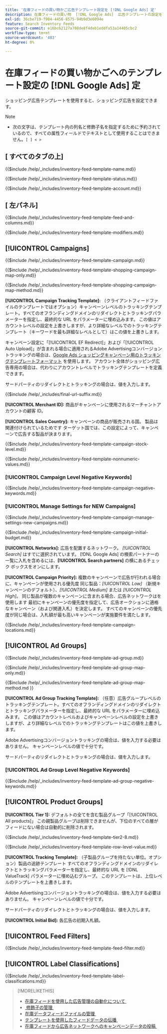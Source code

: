 ```yaml
---
title: '在庫フィードの買い物かご広告テンプレート設定を [!DNL Google Ads] 定'
description: 在庫フィードの買い物  [!DNL Google Ads]  広告テンプレートの設定を参照します。
exl-id: 36cbe719-f984-4456-8575-94b9d3e6094e
feature: Search Inventory Feeds
source-git-commit: e16bc62127a708de8f4deb1eddfa53a14405cbc2
workflow-type: tm+mt
source-wordcount: '483'
ht-degree: 0%

---
```


# 在庫フィードの買い物かごへのテンプレート設定の [!DNL Google Ads] 定

ショッピング広告テンプレートを使用すると、ショッピング広告を設定できます。

>[!NOTE]
>
>* 次の文字は、テンプレート内の列名と修飾子名を指定するために予約されているので、すべての属性フィールドでテキストとして使用することはできません。`[ ] < > `

## \[ すべてのタブの上\]

<!-- **Template Name:** -->

{{$include /help/_includes/inventory-feed-template-name.md}}

<!-- **Status:** -->

{{$include /help/_includes/inventory-feed-template-status.md}}

<!-- **Account:** -->

{{$include /help/_includes/inventory-feed-template-account.md}}

## \[ 左パネル\]

<!-- **[!UICONTROL Feed &amp; Columns]:** -->

{{$include /help/_includes/inventory-feed-template-feed-and-columns.md}}

<!-- **[!UICONTROL Modifiers]:** -->

{{$include /help/_includes/inventory-feed-template-modifiers.md}}

## [!UICONTROL Campaigns]

<!-- **[!UICONTROL Campaign]:** -->

{{$include /help/_includes/inventory-feed-template-campaign.md}}

<!-- **[!UICONTROL Campaign Map Only]:** -->

{{$include /help/_includes/inventory-feed-template-shopping-campaign-map-only.md}}

<!-- **[!UICONTROL Campaign Map Method]:** -->

{{$include /help/_includes/inventory-feed-template-shopping-campaign-map-method.md}}

**[!UICONTROL Campaign Tracking Template]:** （クライアントフィードファイルのテンプレートではオプション）キャンペーンレベルのトラッキングテンプレート。すべてのオフランディングドメインのリダイレクトとトラッキングパラメーターを指定し、最終的な URL をパラメーターに埋め込みます。 この値はアカウントレベルの設定を上書きしますが、より詳細なレベルでのトラッキングテンプレート（キーワードを最も詳細なレベルとして）はこの値を上書きします。

キャンペーン設定に「[!UICONTROL EF Redirect]」および「[!UICONTROL Auto Upload]」が含まれる場合に適用されるAdobe Advertisingコンバージョントラッキングの場合は、[Google Ads ショッピングキャンペーン用のトラッキングテンプレートフォーマット &#x200B;](/help/search-social-commerce/tracking/formats-click-tracking-google.md) を使用します。 アカウント全体がショッピング広告専用の場合は、代わりにアカウントレベルでトラッキングテンプレートを定義できます。

サードパーティのリダイレクトとトラッキングの場合は、値を入力します。

<!-- **[!UICONTROL Campaign Final URL Suffix]:** -->

{{$include /help/_includes/final-url-suffix.md}}

**[!UICONTROL Merchant ID]:** 商品がキャンペーンに使用されるマーチャントアカウントの顧客 ID。

**[!UICONTROL Sales Country]:** キャンペーンの商品が販売される国。 製品は関連付けられているためです
ターゲット国では、この設定によって、キャンペーンで広告する製品が決まります。

<!-- **[!UICONTROL Stock Level]:** -->

{{$include /help/_includes/inventory-feed-template-campaign-stock-level.md}}

<!-- **[!UICONTROL This column has non-numeric values]:** -->

{{$include /help/_includes/inventory-feed-template-nonnumeric-values.md}}

### [!UICONTROL Campaign Level Negative Keywords]

{{$include /help/_includes/inventory-feed-template-campaign-negative-keywords.md}}

### [!UICONTROL Manage Settings for NEW Campaigns]

<!-- Flag/check box **[!UICONTROL Manage Settings for NEW Campaigns]:** -->

{{$include /help/_includes/inventory-feed-template-campaign-manage-settings-new-campaigns.md}}

<!-- **[!UICONTROL Initial Budget]:** -->

{{$include /help/_includes/inventory-feed-template-campaign-initial-budget.md}}

**[!UICONTROL Networks]:** 広告を配置するネットワーク。 *[!UICONTROL Search]* はすでに選択されています。 [!DNL Google Ads] の検索パートナーの一覧に入札を含めるには、**[!UICONTROL Search partners]** の横にあるチェック ボックスをオンにします。

**[!UICONTROL Campaign Priority]:** 複数のキャンペーンで広告が行われる場合に、キャンペーンが使用される優先度
同じ製品：*[!UICONTROL Low]* （新規キャンペーンのデフォルト）、*[!UICONTROL Medium]* または *[!UICONTROL High]*。 同じ製品が複数のキャンペーンに含まれる場合、広告ネットワークはを使用します
最初にキャンペーンの優先度を指定して、広告オークションに適格なキャンペーン（および関連入札）を決定します。 すべてのキャンペーンの優先度が同じ場合は、入札額が最も高いキャンペーンが実施要件を満たします。

<!-- **[!UICONTROL Locations]:** -->

{{$include /help/_includes/inventory-feed-template-campaign-locations.md}}

## [!UICONTROL Ad Groups]

<!-- **[!UICONTROL Ad Group]:** -->

{{$include /help/_includes/inventory-feed-template-ad-group.md}}

<!-- **[!UICONTROL Map Only]:** -->

{{$include /help/_includes/inventory-feed-template-ad-group-map-only.md}}

<!-- **[!UICONTROL Map Method]:** -->

{{$include /help/_includes/inventory-feed-template-ad-group-map-method.md }}

**[!UICONTROL Ad Group Tracking Template]:** （任意）広告グループレベルのトラッキングテンプレート。すべてのオフランディングドメインのリダイレクトとトラッキングパラメーターを指定し、最終的な URL をパラメーターに埋め込みます。 この値はアカウントレベルおよびキャンペーンレベルの設定を上書きしますが、より詳細なレベルでのトラッキングテンプレートはこの値を上書きします。

Adobe Advertisingコンバージョントラッキングの場合は、値を入力する必要はありません。 キャンペーンレベルの値で十分です。

サードパーティのリダイレクトとトラッキングの場合は、値を入力します。

### [!UICONTROL Ad Group Level Negative Keywords]

{{$include /help/_includes/inventory-feed-template-ad-group-negative-keywords.md}}

## [!UICONTROL Product Groups]

**[!UICONTROL Tier 1]:** デフォルトの全てを含む製品グループ「[!UICONTROL All products]」 この親製品グループは削除できませんが、下位のすべての層がフィードにない場合は自動的に削除されます。

<!-- **[!UICONTROL Tier 2 - Tier 8]:** -->

{{$include /help/_includes/inventory-feed-template-tier2-8.md}}

<!-- **[!UICONTROL Row Level Value]:** -->

{{$include /help/_includes/inventory-feed-template-row-level-value.md}}

**[!UICONTROL Tracking Template]:** （子製品グループを持たない単位。オプション）製品の追跡テンプレート
すべてのオフランディングドメインのリダイレクトとトラッキングパラメーターを指定し、最終的な URL を [!DNL ValueTrack] パラメーターに埋め込むグループ。 このテンプレートは、上位レベルのテンプレートを上書きします。

Adobe Advertisingコンバージョントラッキングの場合は、値を入力する必要はありません。 キャンペーンレベルの値で十分です。

サードパーティのリダイレクトとトラッキングの場合は、値を入力します。

**[!UICONTROL Initial Bid]:** 各広告の初期入札額。

## [!UICONTROL Feed Filters]

<!-- **\[Feed Filter\]:** -->

{{$include /help/_includes/inventory-feed-template-feed-filter.md}}

## [!UICONTROL Label Classifications]

<!-- **\[Component\] [!UICONTROL Label Classifications] &gt; `[Label Classification and Value`]:** -->

{{$include /help/_includes/inventory-feed-template-label-classifications.md}}

>[!MORELIKETHIS]
>
>* [&#x200B; 在庫フィードを使用した広告管理の自動化について &#x200B;](../inventory-feeds-about.md)
>* [&#x200B; 修飾子の管理 &#x200B;](../modifiers-manage.md)
>* [&#x200B; 在庫データフィードファイルの管理 &#x200B;](/help/search-social-commerce/campaign-management/inventory-feeds/feed-files-manage.md)
>* [&#x200B; テンプレートを使用したフィードデータの伝播 &#x200B;](../feed-data-propagate.md)
>* [&#x200B; 在庫フィードから広告ネットワークへのキャンペーンデータの投稿 &#x200B;](../propagated-data-post.md)
